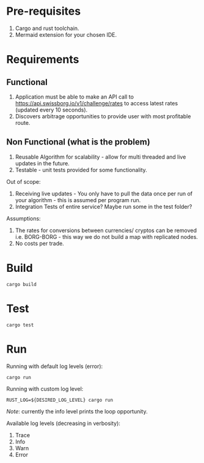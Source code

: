 # Pre-requisites

1. Cargo and rust toolchain.
2. Mermaid extension for your chosen IDE.

# Requirements

## Functional

1. Application must be able to make an API call to https://api.swissborg.io/v1/challenge/rates to access latest rates (updated every 10 seconds).
2. Discovers arbitrage opportunities to provide user with most profitable route.

## Non Functional (what is the problem)

1. Reusable Algorithm for scalability - allow for multi threaded and live updates in the future.
2. Testable - unit tests provided for some functionality.

Out of scope:

1. Receiving live updates - You only have to pull the data once per run of your algorithm - this is assumed per program run.
2. Integration Tests of entire service? Maybe run some in the test folder?

Assumptions:

1. The rates for conversions between currencies/ cryptos can be removed i.e. BORG-BORG - this way we do not build a map with replicated nodes.
2. No costs per trade.

# Build

`cargo build`

# Test

`cargo test`

# Run

Running with default log levels (error):

`cargo run`

Running with custom log level:

`RUST_LOG=${DESIRED_LOG_LEVEL} cargo run`

_Note_: currently the info level prints the loop opportunity.

Available log levels (decreasing in verbosity):

1. Trace
2. Info
3. Warn
4. Error
